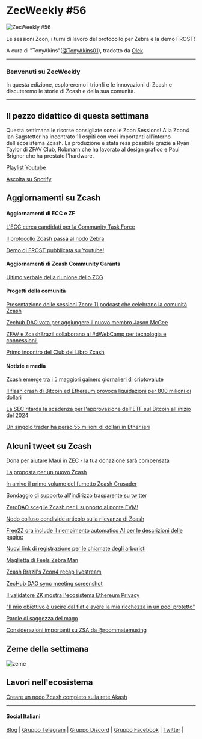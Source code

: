 # ZecWeekly #56

![ZecWeekly #56](https://substackcdn.com/image/fetch/f_auto,q_auto:good,fl_progressive:steep/https%3A%2F%2Fsubstack-post-media.s3.amazonaws.com%2Fpublic%2Fimages%2F9d175674-2b5a-4a01-9802-d6f2e31db295_1280x720.png)

Le sessioni Zcon, i turni di lavoro del protocollo per Zebra e la demo FROST! 

A cura di "TonyAkins"([@TonyAkins01](https://twitter.com/TonyAkins01)), tradotto da [Olek](https://twitter.com/an_Olek).

---

### Benvenuti su ZecWeekly
In questa edizione, esploreremo i trionfi e le innovazioni di Zcash e discuteremo le storie di Zcash e della sua comunità.

---

## Il pezzo didattico di questa settimana

Questa settimana le risorse consigliate sono le Zcon Sessions! Alla Zcon4 Ian Sagstetter ha incontrato 11 ospiti con voci importanti all'interno dell'ecosistema Zcash. La produzione è stata resa possibile grazie a Ryan Taylor di ZFAV Club, Robmarn che ha lavorato al design grafico e Paul Brigner che ha prestato l'hardware. 

[Playlist Youtube](https://www.youtube.com/playlist?list=PL6_epn0lASLETDcJuANXph_fO3_z5wt-B)

[Ascolta su Spotify](https://open.spotify.com/show/3teWxE0EQaeohCM268Lpnf?si=2d981656c0b744c7)

## Aggiornamenti su Zcash

#### Aggiornamenti di ECC e ZF

[L'ECC cerca candidati per la Community Task Force](https://twitter.com/ElectricCoinCo/status/1691505848990703628)

[Il protocollo Zcash passa al nodo Zebra](https://twitter.com/ElectricCoinCo/status/1691123462868516864)

[Demo di FROST pubblicata su Youtube!](https://www.youtube.com/watch?v=xvzESdDtczo)


#### Aggiornamenti di Zcash Community Garants

[Ultimo verbale della riunione dello ZCG](https://forum.zcashcommunity.com/t/zcash-community-grants-meeting-minutes-7-24-23/45307)



#### Progetti della comunità

[Presentazione delle sessioni Zcon: 11 podcast che celebrano la comunità Zcash](https://twitter.com/zcash/status/1691670784542966020)

[Zechub DAO vota per aggiungere il nuovo membro Jason McGee](https://vote.zechub.xyz)

[ZFAV e ZcashBrazil collaborano al #dWebCamp per tecnologia e connessioni!](https://twitter.com/ZFAVClub/status/1692289261263868271)

[Primo incontro del Club del Libro Zcash](https://zcashambassadors.com/event/zcash-book-club-first-meeting/)


 #### Notizie e media

[Zcash emerge tra i 5 maggiori gainers giornalieri di criptovalute](https://twitter.com/AltCryptoGems/status/1691000767279210497)

[Il flash crash di Bitcoin ed Ethereum provoca liquidazioni per 800 milioni di dollari](https://decrypt.co/152872/bitcoin-ethereum-flash-crash-triggers-800-million-liquidations)

[La SEC ritarda la scadenza per l'approvazione dell'ETF sul Bitcoin all'inizio del 2024](https://cryptonews.net/news/bitcoin/21443420/)

[Un singolo trader ha perso 55 milioni di dollari in Ether ieri](https://www.coindesk.com/markets/2023/08/18/single-trader-lost-55m-on-ether-long-yesterday/)


## Alcuni tweet su Zcash

[Dona per aiutare Maui in ZEC - la tua donazione sarà compensata](https://twitter.com/zooko/status/1691515131212230656)

[La proposta per un nuovo Zcash](https://forum.zcashcommunity.com/t/proposal-for-a-fresh-zcash/45357)

[In arrivo il primo volume del fumetto Zcash Crusader](https://twitter.com/ZcashCrusader/status/1691918528155402450)

[Sondaggio di supporto all'indirizzo trasparente su twitter](https://twitter.com/In4Crypto/status/1691786660810281131)

[ZeroDAO sceglie Zcash per il supporto al ponte EVM!](https://twitter.com/zerodaoHQ/status/1691098628268670976)

[Nodo colluso condivide articolo sulla rilevanza di Zcash](https://twitter.com/colludingnode/status/1692756298129895922)

[Free2Z ora include il riempimento automatico AI per le descrizioni delle pagine](https://twitter.com/free2zcash/status/1691856945983222056)

[Nuovi link di registrazione per le chiamate degli arboristi](https://zfnd.org/arborist-calls/)

[Maglietta di Feels Zebra Man](https://twitter.com/zerodartz/status/1691531438821097472)

[Zcash Brazil's Zcon4 recap livestream](https://twitter.com/pedamerico/status/1691590595523809303)

[ZecHub DAO sync meeting screenshot](https://twitter.com/pedamerico/status/1691477405825679360)

[Il validatore ZK mostra l'ecosistema Ethereum Privacy](https://twitter.com/ZKValidator/status/1692997435176448004)

["Il mio obiettivo è uscire dal fiat e avere la mia ricchezza in un pool protetto"](https://twitter.com/zkSnak3/status/1692698056225911063)

[Parole di saggezza del mago](https://twitter.com/ZforZcash/status/1693236972192510143)

[Considerazioni importanti su ZSA da @roommatemusing](https://twitter.com/roommatemusinghttps://twitter.com/roommatemusing/status/1692231786389201188)

## Zeme della settimana

![zeme](https://substackcdn.com/image/fetch/f_auto,q_auto:good,fl_progressive:steep/https%3A%2F%2Fsubstack-post-media.s3.amazonaws.com%2Fpublic%2Fimages%2Fc7586302-c3b6-48c2-b9f1-86e00ef629c3_1717x985.png)

## Lavori nell'ecosistema

[Creare un nodo Zcash completo sulla rete Akash](https://app.dework.xyz/zechub-2424/board?taskId=543cab70-627d-4222-a712-9fb8768abe9c)

---

#### Social Italiani

[Blog](https://zcashitalia.com/) | [Gruppo Telegram](https://t.me/zcashita) | [Gruppo Discord](https://discord.com/channels/978714252934258779/1091806217359347802) | [Gruppo Facebook](https://www.facebook.com/groups/zecitalia) | [Twitter](https://twitter.com/InsideZcash) |